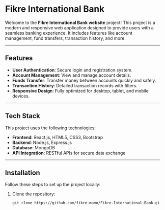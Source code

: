 # Fikre International Bank

Welcome to the **Fikre International Bank website** project! This project is a modern and responsive web application designed to provide users with a seamless banking experience. It includes features like account management, fund transfers, transaction history, and more.

---

## Features

- **User Authentication**: Secure login and registration system.
- **Account Management**: View and manage account details.
- **Funds Transfer**: Transfer money between accounts quickly and safely.
- **Transaction History**: Detailed transaction records with filters.
- **Responsive Design**: Fully optimized for desktop, tablet, and mobile devices.

---

## Tech Stack

This project uses the following technologies:

- **Frontend**: React.js, HTML5, CSS3, Bootstrap
- **Backend**: Node.js, Express.js
- **Database**: MongoDB
- **API Integration**: RESTful APIs for secure data exchange

---

## Installation

Follow these steps to set up the project locally:

1. Clone the repository:
   ```bash
   git clone https://github.com/fikre-mamo/Fikre-International-Bank.git

